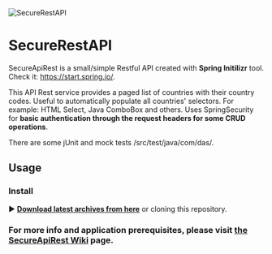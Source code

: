<img align="center" src="https://lh3.googleusercontent.com/-uKEZVneZbIE/V4zOCSBNUAI/AAAAAAAAHaU/BDHh4F_AjbcrPnWRxRUGyF4q-ENrOxtVQCLcB/h120/sr_api-logo_256.png" alt="SecureRestAPI">

SecureRestAPI
=================

SecureApiRest is a small/simple Restful API created with **Spring Initilizr** tool. Check it: https://start.spring.io/.

This API Rest service provides a paged list of countries with their country codes. Useful to automatically populate all countries' selectors. For example: HTML Select, Java ComboBox and others. Uses SpringSecurity for **basic authentication through the request headers for some CRUD operations**.

There are some jUnit and mock tests /src/test/java/com/das/.

## Usage

### Install

:arrow_forward: **[Download latest archives from here](https://github.com/coredan/SecureApiRest)** or cloning this repository.

### For more info and application prerequisites, please visit [the SecureApiRest Wiki](https://github.com/coredan/SecureApiRest/wiki) page.
